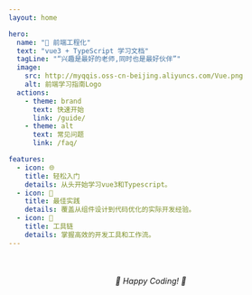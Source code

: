 ```yaml
---
layout: home

hero:
  name: "🚀 前端工程化"
  text: "vue3 + TypeScript 学习文档"
  tagLine: "“兴趣是最好的老师,同时也是最好伙伴”"
  image:
    src: http://myqqis.oss-cn-beijing.aliyuncs.com/Vue.png
    alt: 前端学习指南Logo
  actions:
    - theme: brand
      text: 快速开始
      link: /guide/
    - theme: alt
      text: 常见问题
      link: /faq/

features:
  - icon: 🌐
    title: 轻松入门
    details: 从头开始学习vue3和Typescript。
  - icon: 🎨
    title: 最佳实践
    details: 覆盖从组件设计到代码优化的实际开发经验。
  - icon: 🔧
    title: 工具链
    details: 掌握高效的开发工具和工作流。
---
```


<div style="text-align: center; margin-top: 50px;">
  <em>🚀 Happy Coding! 🚀</em>
</div>
